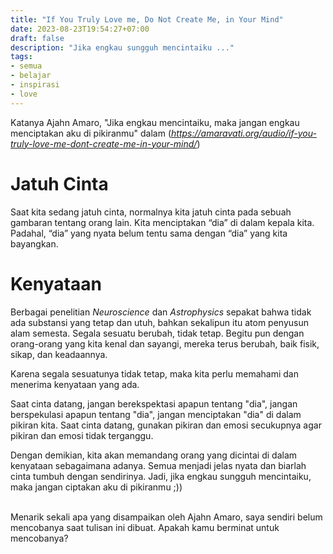 ```yaml
---
title: "If You Truly Love me, Do Not Create Me, in Your Mind"
date: 2023-08-23T19:54:27+07:00
draft: false
description: "Jika engkau sungguh mencintaiku ..."
tags: 
- semua
- belajar 
- inspirasi
- love 
---
```


Katanya Ajahn Amaro, "Jika engkau mencintaiku, maka jangan engkau menciptakan aku di pikiranmu" dalam (*https://amaravati.org/audio/if-you-truly-love-me-dont-create-me-in-your-mind/*)  


# **Jatuh Cinta**
Saat kita sedang jatuh cinta, normalnya kita jatuh cinta pada sebuah gambaran tentang orang lain. Kita menciptakan “dia” di dalam kepala kita. Padahal, “dia” yang nyata belum tentu sama dengan “dia” yang kita bayangkan.  

# **Kenyataan**  
Berbagai penelitian *Neuroscience* dan *Astrophysics* sepakat bahwa tidak ada substansi yang tetap dan utuh, bahkan sekalipun itu atom penyusun alam semesta. Segala sesuatu berubah, tidak tetap. Begitu pun dengan orang-orang yang kita kenal dan sayangi, mereka terus berubah, baik fisik, sikap, dan keadaannya.  

Karena segala sesuatunya tidak tetap, maka kita perlu memahami dan menerima kenyataan yang ada. 

Saat cinta datang, jangan berekspektasi apapun tentang "dia", jangan berspekulasi apapun tentang "dia", jangan menciptakan "dia" di dalam pikiran kita.   Saat cinta datang, gunakan pikiran dan emosi secukupnya agar pikiran dan emosi tidak terganggu.  

Dengan demikian, kita akan memandang orang yang dicintai di dalam kenyataan sebagaimana adanya. Semua menjadi jelas nyata dan biarlah cinta tumbuh dengan sendirinya. Jadi, jika engkau sungguh mencintaiku, maka jangan ciptakan aku di pikiranmu ;)) 


<br>
Menarik sekali apa yang disampaikan oleh Ajahn Amaro, saya sendiri belum mencobanya saat tulisan ini dibuat. Apakah kamu berminat untuk mencobanya?  
